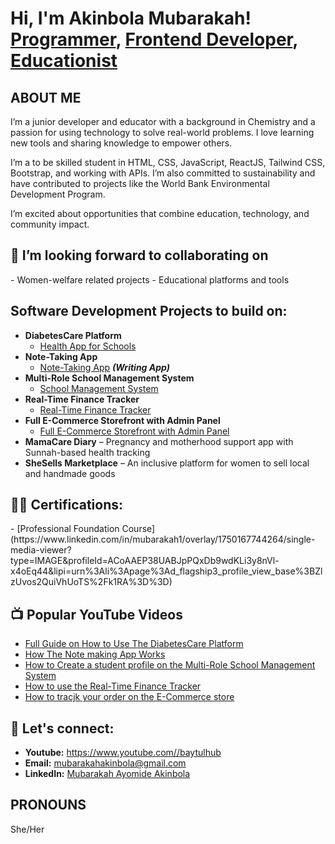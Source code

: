 <h1>Hi, I'm Akinbola Mubarakah! <br/><a href="https://https://github.com/UmmuAbdiLlah2021">Programmer</a>, <a href="https://www.linkedin.com/in/mubarakah1/">Frontend Developer</a>, <a href="https://www.youtube.com/baytulhub">Educationist</a></h1>

<h2> ABOUT ME </h2>
I’m a junior developer and educator with a background in Chemistry and a passion for using technology to solve real-world problems. I love learning new tools and sharing knowledge to empower others.

I’m a to be skilled student in HTML, CSS, JavaScript, ReactJS, Tailwind CSS, Bootstrap, and working with APIs. I’m also committed to sustainability and have contributed to projects like the World Bank Environmental Development Program.

I’m excited about opportunities that combine education, technology, and community impact.

<h2> 💞️ I’m looking forward to collaborating on </h2>
- Women-welfare related projects
- Educational platforms and tools

<h2> Software Development Projects to build on:</h2>

- <b>DiabetesCare Platform</b>
  - [Health App for Schools](https://github.com/)
- <b>Note-Taking App</b>
  - [Note-Taking App](https://github.com/) <b><i>(Writing App)</b></i>
- <b>Multi-Role School Management System</b>
  - [School Management System](https://github.com/)
- <b>Real-Time Finance Tracker</b>
  - [Real-Time Finance Tracker](https://github.com/)
- <b>Full E-Commerce Storefront with Admin Panel</b>
  - [Full E-Commerce Storefront with Admin Panel](https://github.com/)
-  **MamaCare Diary** – Pregnancy and motherhood support app with Sunnah-based health tracking
-  **SheSells Marketplace** – An inclusive platform for women to sell local and handmade goods

<h2>👨‍💻 Certifications:</h2>
- [Professional Foundation Course](https://www.linkedin.com/in/mubarakah1/overlay/1750167744264/single-media-viewer?type=IMAGE&profileId=ACoAAEP38UABJpPQxDb9wdKLi3y8nVl-x4oEq44&lipi=urn%3Ali%3Apage%3Ad_flagship3_profile_view_base%3BZlzUvos2QuiVhUoTS%2Fk1RA%3D%3D)


<h2>📺 Popular YouTube Videos</h2>

- [Full Guide on How to Use The DiabetesCare Platform](https://www.youtube.com/)
- [How The Note making App Works](https://www.youtube.com/)
- [How to Create a student profile on the Multi-Role School Management System](https://www.youtube.com/)
- [How to use the Real-Time Finance Tracker](https://www.youtube.com/)
- [How to tracjk your order on the E-Commerce store](https://www.youtube.com/)


<h2> 🤳 Let's connect:</h2>

- **Youtube:** https://www.youtube.com//baytulhub
- **Email:** mubarakahakinbola@gmail.com
- **LinkedIn:** [Mubarakah Ayomide Akinbola](https://www.linkedin.com/in/mubarakah1/)

<h2> PRONOUNS   </h2>
She/Her




<!--
**UmmuAbdiLlah2021/UmmuAbdiLlah2021** is a ✨ _special_ ✨ repository because its `README.md` (this file) appears on your GitHub profile.

Here are some ideas to get you started:

- 🔭 I’m currently working on ...
- 🌱 I’m currently learning ...
- 👯 I’m looking to collaborate on ...
- 🤔 I’m looking for help with ...
- 💬 Ask me about ...
- 📫 How to reach me: ...
- 😄 Pronouns: ...
- ⚡ Fun fact: ...
-->
